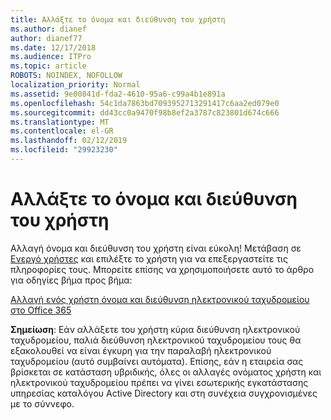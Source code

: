 ```yaml
---
title: Αλλάξτε το όνομα και διεύθυνση του χρήστη
ms.author: dianef
author: dianef77
ms.date: 12/17/2018
ms.audience: ITPro
ms.topic: article
ROBOTS: NOINDEX, NOFOLLOW
localization_priority: Normal
ms.assetid: 9e00841d-fda2-4610-95a6-c99a4b1e891a
ms.openlocfilehash: 54c1da7863bd7093952713291417c6aa2ed079e0
ms.sourcegitcommit: dd43cc0a9470f98b8ef2a3787c823801d674c666
ms.translationtype: MT
ms.contentlocale: el-GR
ms.lasthandoff: 02/12/2019
ms.locfileid: "29923230"
---
```

# <a name="change-a-users-name-and-email-address"></a>Αλλάξτε το όνομα και διεύθυνση του χρήστη

Αλλαγή όνομα και διεύθυνση του χρήστη είναι εύκολη! Μετάβαση σε [Ενεργό χρήστες](https://admin.microsoft.com/Adminportal/Home?source=applauncher#/users) και επιλέξτε το χρήστη για να επεξεργαστείτε τις πληροφορίες τους. Μπορείτε επίσης να χρησιμοποιήσετε αυτό το άρθρο για οδηγίες βήμα προς βήμα: 
  
[Αλλαγή ενός χρήστη όνομα και διεύθυνση ηλεκτρονικού ταχυδρομείου στο Office 365](https://support.office.com/article/Change-a-user-name-and-email-address-in-Office-365-fb5ac074-e203-4e1f-9843-b9d1a3e03297?wt.mc_id=change_email_AI.aspx)
  
 **Σημείωση**: Εάν αλλάξετε του χρήστη κύρια διεύθυνση ηλεκτρονικού ταχυδρομείου, παλιά διεύθυνση ηλεκτρονικού ταχυδρομείου τους θα εξακολουθεί να είναι έγκυρη για την παραλαβή ηλεκτρονικού ταχυδρομείου (αυτό συμβαίνει αυτόματα). Επίσης, εάν η εταιρεία σας βρίσκεται σε κατάσταση υβριδικής, όλες οι αλλαγές ονόματος χρήστη και ηλεκτρονικού ταχυδρομείου πρέπει να γίνει εσωτερικής εγκατάστασης υπηρεσίας καταλόγου Active Directory και στη συνέχεια συγχρονισμένες με το σύννεφο. 
  

